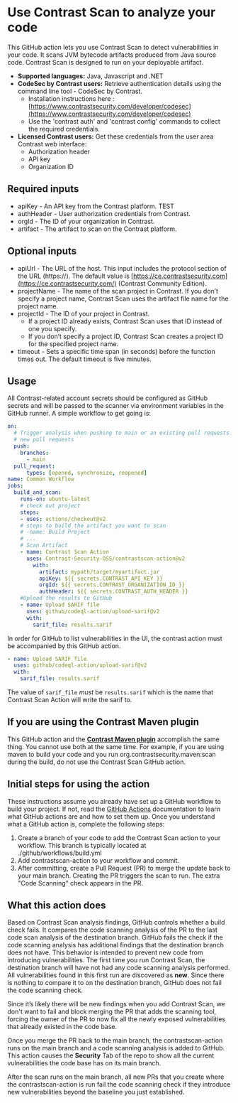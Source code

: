 # Use Contrast Scan to analyze your code
This GitHub action lets you use Contrast Scan to detect vulnerabilities in your code. It scans JVM bytecode artifacts produced from Java source code.
Contrast Scan is designed to run on your deployable artifact.
- **Supported languages:** Java, Javascript and .NET
- **CodeSec by Contrast users:** Retrieve authentication details using the command line tool - CodeSec by Contrast.
  - Installation instructions here : [https://www.contrastsecurity.com/developer/codesec](https://www.contrastsecurity.com/developer/codesec)
  - Use the 'contrast auth' and 'contrast config' commands to collect the required credentials.
- **Licensed Contrast users:** Get these credentials from the user area Contrast web interface:
  - Authorization header
  - API key
  - Organization ID
## Required inputs
- apiKey - An API key from the Contrast platform. TEST
- authHeader - User authorization credentials from Contrast.
- orgId - The ID of your organization in Contrast.
- artifact - The artifact to scan on the Contrast platform.
## Optional inputs
- apiUrl - The URL of the host. This input includes the protocol section of the URL (https://). The default value is [https://ce.contrastsecurity.com](https://ce.contrastsecurity.com/) (Contrast Community Edition).
- projectName - The name of the scan project in Contrast.
  If you don’t specify a project name, Contrast Scan uses the artifact file name for the project name.
- projectId - The ID of your project in Contrast.
  - If a project ID already exists, Contrast Scan uses that ID instead of one you specify.
  - If you don’t specify a project ID, Contrast Scan creates a project ID for the specified project name.
- timeout - Sets a specific time span (in seconds) before the function times out. The default timeout is five minutes.
## Usage
All Contrast-related account secrets should be configured as GitHub secrets and will be passed to the scanner via
environment variables in the GitHub runner.
A simple workflow to get going is:
```yaml
on:
  # Trigger analysis when pushing to main or an existing pull requests.  Also trigger on
  # new pull requests
  push:
    branches:
      - main
  pull_request:
      types: [opened, synchronize, reopened]
name: Common Workflow
jobs:
  build_and_scan:
    runs-on: ubuntu-latest
    # check out project
    steps:
    - uses: actions/checkout@v2
    # steps to build the artifact you want to scan
    # -name: Build Project
    # ...
    # Scan Artifact    
    - name: Contrast Scan Action
      uses: Contrast-Security-OSS/contrastscan-action@v2
        with:
          artifact: mypath/target/myartifact.jar
          apiKey: ${{ secrets.CONTRAST_API_KEY }}
          orgId: ${{ secrets.CONTRAST_ORGANIZATION_ID }}
          authHeader: ${{ secrets.CONTRAST_AUTH_HEADER }}
    #Upload the results to GitHub      
    - name: Upload SARIF file
      uses: github/codeql-action/upload-sarif@v2
      with:
        sarif_file: results.sarif
```
In order for GitHub to list vulnerabilities in the UI, the contrast action must be accompanied by this GitHub action.
```yaml
- name: Upload SARIF file
  uses: github/codeql-action/upload-sarif@v2
  with:
    sarif_file: results.sarif
```
The value of `sarif_file` *must* be `results.sarif` which is the name that Contrast Scan Action will write the sarif to.
## **If you are using the Contrast Maven plugin**
This GitHub action and the **[Contrast Maven plugin](https://github.com/Contrast-Security-OSS/contrast-maven-plugin)** accomplish the same thing. You cannot use both at the same time.
For example, if you are using maven to build your code and you run org.contrastsecurity.maven:scan during the build, do not use the Contrast Scan GitHub action.
## **Initial steps for using the action**
These instructions assume you already have set up a GitHub workflow to build your project. If not, read the [GitHub Actions](https://docs.github.com/en/actions) documentation to learn what GitHub actions are and how to set them up.
Once you understand what a GitHub action is, complete the following steps:
1. Create a branch of your code to add the Contrast Scan action to your workflow. This branch is typically located at ./github/workflows/build.yml
2. Add contrastscan-action to your workflow and commit.
3. After committing, create a Pull Request (PR) to merge the update back to your main branch. Creating the PR triggers the scan to run. The extra "Code Scanning" check appears in the PR.
## What this action does
Based on Contrast Scan analysis findings, GitHub controls whether a build check fails. It compares the code scanning analysis of the PR to the last code scan analysis of the destination branch.
GitHub fails the check if the code scanning analysis has additional findings that the destination branch does not have. This behavior is intended to prevent new code from introducing vulnerabilities.
The first time you run Contrast Scan, the destination branch will have not had any code scanning analysis performed. All vulnerabilities found in this first run are discovered as **new**. Since there is nothing to compare it to on the destination branch, GitHub does not fail the code scanning check.

Since it’s likely there will be new findings when you add Contrast Scan, we don't want to fail and block merging the PR that adds the scanning tool, forcing the owner of the PR to now fix all the newly exposed vulnerabilities that already existed in the code base.

Once you merge the PR back to the main branch, the contrastscan-action runs on the main branch and a code scanning analysis is added to GitHub.  This action causes the **Security** Tab of the repo to show all the current vulnerabilities the code base has on its main branch.

After the scan runs on the main branch, all new PRs that you create where the contrastscan-action is run fail the code scanning check if they introduce new vulnerabilities beyond the baseline you just established.